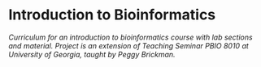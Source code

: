 # Introduction to Bioinformatics
*Curriculum for an introduction to bioinformatics course with lab sections and material. Project is an extension of Teaching Seminar PBIO 8010 at University of Georgia, taught by Peggy Brickman.*

